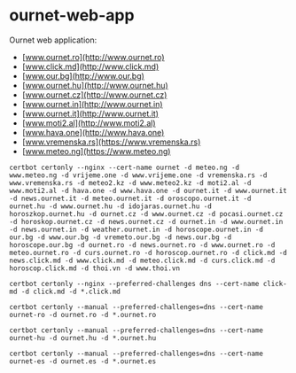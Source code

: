 # ournet-web-app

Ournet web application:

- [www.ournet.ro](http://www.ournet.ro)
- [www.click.md](http://www.click.md)
- [www.our.bg](http://www.our.bg)
- [www.ournet.hu](http://www.ournet.hu)
- [www.ournet.cz](http://www.ournet.cz)
- [www.ournet.in](http://www.ournet.in)
- [www.ournet.it](http://www.ournet.it)
- [www.moti2.al](http://www.moti2.al)
- [www.hava.one](http://www.hava.one)
- [www.vremenska.rs](https://www.vremenska.rs)
- [www.meteo.ng](https://www.meteo.ng)

```
certbot certonly --nginx --cert-name ournet -d meteo.ng -d www.meteo.ng -d vrijeme.one -d www.vrijeme.one -d vremenska.rs -d www.vremenska.rs -d meteo2.kz -d www.meteo2.kz -d moti2.al -d www.moti2.al -d hava.one -d www.hava.one -d ournet.it -d www.ournet.it -d news.ournet.it -d meteo.ournet.it -d oroscopo.ournet.it -d ournet.hu -d www.ournet.hu -d idojaras.ournet.hu -d horoszkop.ournet.hu -d ournet.cz -d www.ournet.cz -d pocasi.ournet.cz -d horoskop.ournet.cz -d news.ournet.cz -d ournet.in -d www.ournet.in -d news.ournet.in -d weather.ournet.in -d horoscope.ournet.in -d our.bg -d www.our.bg -d vremeto.our.bg -d news.our.bg -d horoscope.our.bg -d ournet.ro -d news.ournet.ro -d www.ournet.ro -d meteo.ournet.ro -d curs.ournet.ro -d horoscop.ournet.ro -d click.md -d news.click.md -d www.click.md -d meteo.click.md -d curs.click.md -d horoscop.click.md -d thoi.vn -d www.thoi.vn
```

```
certbot certonly --nginx --preferred-challenges dns --cert-name click-md -d click.md -d *.click.md
```

```
certbot certonly --manual --preferred-challenges=dns --cert-name ournet-ro -d ournet.ro -d *.ournet.ro
```

```
certbot certonly --manual --preferred-challenges=dns --cert-name ournet-hu -d ournet.hu -d *.ournet.hu
```

```
certbot certonly --manual --preferred-challenges=dns --cert-name ournet-es -d ournet.es -d *.ournet.es
```
